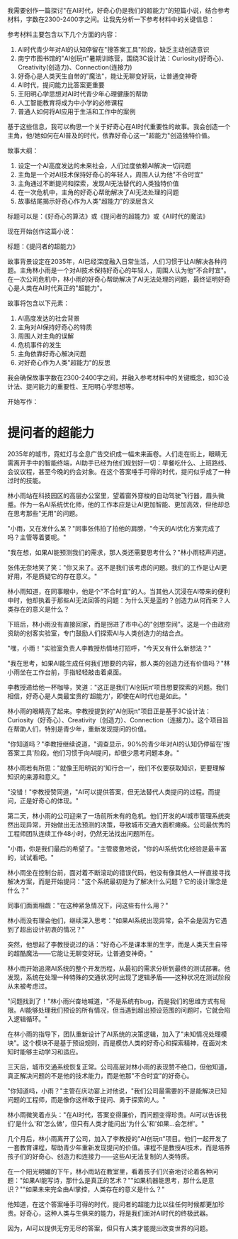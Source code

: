 <ReasoningChainRenderer>

我需要创作一篇探讨"在AI时代，好奇心仍是我们的超能力"的短篇小说，结合参考材料，字数在2300-2400字之间。让我先分析一下参考材料中的关键信息：

参考材料主要包含以下几个方面的内容：
1. AI时代青少年对AI的认知停留在"搜答案工具"阶段，缺乏主动创造意识
2. 南宁市图书馆的"AI创玩π"暑期训练营，围绕3C设计法：Curiosity(好奇心)、Creativity(创造力)、Connection(连接力)
3. 好奇心是人类天生自带的"魔法"，能让无聊变好玩，让普通变神奇
4. AI时代，提问能力比答案更重要
5. 王阳明心学思想对AI时代青少年心理健康的帮助
6. 人工智能教育将成为中小学的必修课程
7. 普通人如何将AI应用于生活和工作中的案例

基于这些信息，我可以构思一个关于好奇心在AI时代重要性的故事。我会创造一个主角，他/她如何在AI普及的时代，依靠好奇心这一"超能力"创造独特价值。

故事大纲：
1. 设定一个AI高度发达的未来社会，人们过度依赖AI解决一切问题
2. 主角是一个对AI技术保持好奇心的年轻人，周围人认为他"不合时宜"
3. 主角通过不断提问和探索，发现AI无法替代的人类独特价值
4. 在一次危机中，主角的好奇心帮助解决了AI无法处理的问题
5. 故事结尾揭示好奇心作为人类"超能力"的深层含义

标题可以是：《好奇心的算法》或《提问者的超能力》或《AI时代的魔法》

现在开始创作这篇小说：

标题：《提问者的超能力》

故事背景设定在2035年，AI已经深度融入日常生活，人们习惯于让AI解决各种问题。主角林小雨是一个对AI技术保持好奇心的年轻人，周围人认为他"不合时宜"。在一次公司危机中，林小雨的好奇心帮助解决了AI无法处理的问题，最终证明好奇心是人类在AI时代真正的"超能力"。

故事将包含以下元素：
1. AI高度发达的社会背景
2. 主角对AI保持好奇心的特质
3. 周围人对主角的误解
4. 危机事件的发生
5. 主角依靠好奇心解决问题
6. 对好奇心作为人类"超能力"的反思

我会确保故事字数在2300-2400字之间，并融入参考材料中的关键概念，如3C设计法、提问能力的重要性、王阳明心学思想等。

开始写作：
</ReasoningChainRenderer>

# 提问者的超能力

2035年的城市，霓虹灯与全息广告交织成一幅未来画卷。人们走在街上，眼睛无需离开手中的智能终端，AI助手已经为他们规划好一切：早餐吃什么、上班路线、会议议程，甚至今晚的约会对象。在这个答案唾手可得的时代，提问似乎成了一种过时的技能。

林小雨站在科技园区的高层办公室里，望着窗外穿梭的自动驾驶飞行器，眉头微蹙。作为一名AI系统优化师，他的工作本应是让AI更加智能、更加高效，但他却总在思考那些"无用"的问题。

"小雨，又在发什么呆？"同事张伟拍了拍他的肩膀，"今天的AI优化方案完成了吗？主管等着要呢。"

"我在想，如果AI能预测我们的需求，那人类还需要思考什么？"林小雨轻声问道。

张伟无奈地笑了笑："你又来了。这不是我们该考虑的问题。我们的工作是让AI更好用，不是质疑它的存在意义。"

林小雨知道，在同事眼中，他是个"不合时宜"的人。当其他人沉浸在AI带来的便利中时，他却执着于那些AI无法回答的问题：为什么天是蓝的？创造力从何而来？人类存在的意义是什么？

下班后，林小雨没有直接回家，而是拐进了市中心的"创想空间"。这是一个由政府资助的创客实验室，专门鼓励人们探索AI与人类创造力的结合点。

"嘿，小雨！"实验室负责人李教授热情地打招呼，"今天又有什么新想法？"

"我在思考，如果AI能生成任何我们想要的内容，那人类的创造力还有价值吗？"林小雨坐在工作台前，手指轻轻敲击着桌面。

李教授递给他一杯咖啡，笑道："这正是我们'AI创玩π'项目想要探索的问题。我们相信，好奇心是人类最宝贵的'超能力'，即使在AI时代也是如此。"

林小雨的眼睛亮了起来。李教授提到的"AI创玩π"项目正是基于3C设计法：Curiosity（好奇心）、Creativity（创造力）、Connection（连接力）。这个项目旨在帮助人们，特别是青少年，重新发现提问的价值。

"你知道吗？"李教授继续说道，"调查显示，90%的青少年对AI的认知仍停留在'搜答案工具'阶段。他们习惯于向AI提问，却很少思考问题本身。"

林小雨若有所思："就像王阳明说的'知行合一'，我们不仅要获取知识，更要理解知识的来源和意义。"

"没错！"李教授赞同道，"AI可以提供答案，但无法替代人类提问的过程。而提问，正是好奇心的体现。"

第二天，林小雨的公司迎来了一场前所未有的危机。他们开发的AI城市管理系统突然出现异常，开始做出无法预测的决策，导致城市交通大面积瘫痪。公司最优秀的工程师团队连续工作48小时，仍然无法找出问题所在。

"小雨，你是我们最后的希望了。"主管疲惫地说，"你的AI系统优化经验是最丰富的，试试看吧。"

林小雨坐在控制台前，面对着不断滚动的错误代码，他没有像其他人一样直接寻找解决方案，而是开始提问："这个系统最初是为了解决什么问题？它的设计理念是什么？"

同事们面面相觑："在这种紧急情况下，问这些有什么用？"

林小雨没有理会他们，继续深入思考："如果AI系统出现异常，会不会是因为它遇到了超出设计初衷的情况？"

突然，他想起了李教授说过的话："好奇心不是课本里的生字，而是人类天生自带的超酷魔法——它能让无聊变好玩，让普通变神奇。"

林小雨开始追溯AI系统的整个开发历程，从最初的需求分析到最终的测试部署。他发现，系统在处理一种特殊的交通状况时出现了逻辑矛盾——这种状况在测试阶段从未被考虑过。

"问题找到了！"林小雨兴奋地喊道，"不是系统有bug，而是我们的思维方式有局限。AI能够处理我们预设的所有情况，但当遇到超出预设范围的问题时，它就会陷入逻辑循环。"

在林小雨的指导下，团队重新设计了AI系统的决策逻辑，加入了"未知情况处理模块"。这个模块不是基于预设规则，而是模仿人类的好奇心和探索精神，在面对未知时能够主动学习和适应。

三天后，城市交通系统恢复正常。公司高层对林小雨的表现赞不绝口，但他知道，真正解决问题的不是他的技术能力，而是他那"不合时宜"的好奇心。

"你知道吗，小雨？"主管在庆功宴上对他说，"我们公司最需要的不是能解决已知问题的工程师，而是像你这样敢于提问、勇于探索的人。"

林小雨微笑着点头："在AI时代，答案变得廉价，而问题变得珍贵。AI可以告诉我们'是什么'和'怎么做'，但只有人类才能问出'为什么'和'如果...会怎样'。"

几个月后，林小雨离开了公司，加入了李教授的"AI创玩π"项目。他们一起开发了一套教育课程，帮助青少年重新发现提问的价值。课程不是教授AI技术，而是培养孩子们的好奇心、创造力和连接力——这些AI无法复制的人类特质。

在一个阳光明媚的下午，林小雨站在教室里，看着孩子们兴奋地讨论着各种问题："如果AI能写诗，那什么是真正的艺术？""如果机器能思考，那什么是意识？""如果未来完全由AI掌控，人类存在的意义是什么？"

他知道，在这个答案唾手可得的时代，提问者的超能力比以往任何时候都更加珍贵。好奇心，这种人类与生俱来的能力，将是我们面对AI时代的终极武器。

因为，AI可以提供无穷无尽的答案，但只有人类才能提出改变世界的问题。